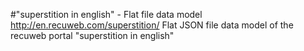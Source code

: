 #"superstition in english" - Flat file data model
http://en.recuweb.com/superstition/
Flat JSON file data model of the recuweb portal "superstition in english"
